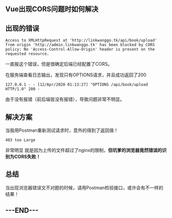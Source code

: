 ## Vue出现CORS问题时如何解决

## 出现的错误

```
Access to XMLHttpRequest at 'http://linkwanggo.tk/api/book/upload' from origin 'http://admin.linkwanggo.tk' has been blocked by CORS policy: No 'Access-Control-Allow-Origin' header is present on the requested resource.
```

一直报这个错误，但是很确定后端已经配置了CORS。

在服务端查看日志输出，发现只有OPTIONS请求，并且成功返回了200

```
127.0.0.1 - - [12/Apr/2020 01:13:27] "OPTIONS /api/book/upload HTTP/1.0" 200 -
```

由于没有报错（前后端皆没有报错），导致问题非常不明显。

## 解决方案

当我用Postman重新测试请求时，意外的得到了返回值！

```
403 too Large
```

非常明显 就是因为上传的文件超过了nginx的限制，**但坑爹的浏览器竟然错误的识别为CORS失败！**

## 总结

当出现浏览器错误文不对题的时候，请用Postman检验接口，或许会有不一样的结果！

## ---END---



